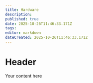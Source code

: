 ```yaml
---
title: Hardware
description: 
published: true
date: 2025-10-26T11:46:33.171Z
tags: 
editor: markdown
dateCreated: 2025-10-26T11:46:33.171Z
---
```


# Header
Your content here